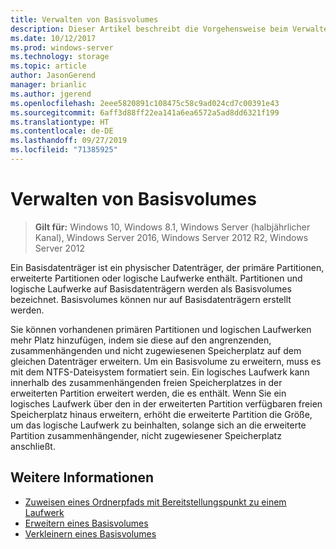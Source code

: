 ```yaml
---
title: Verwalten von Basisvolumes
description: Dieser Artikel beschreibt die Vorgehensweise beim Verwalten von Basisvolumes.
ms.date: 10/12/2017
ms.prod: windows-server
ms.technology: storage
ms.topic: article
author: JasonGerend
manager: brianlic
ms.author: jgerend
ms.openlocfilehash: 2eee5820891c108475c58c9ad024cd7c00391e43
ms.sourcegitcommit: 6aff3d88ff22ea141a6ea6572a5ad8dd6321f199
ms.translationtype: HT
ms.contentlocale: de-DE
ms.lasthandoff: 09/27/2019
ms.locfileid: "71385925"
---
```

# <a name="manage-basic-volumes"></a>Verwalten von Basisvolumes

> **Gilt für:** Windows 10, Windows 8.1, Windows Server (halbjährlicher Kanal), Windows Server 2016, Windows Server 2012 R2, Windows Server 2012

Ein Basisdatenträger ist ein physischer Datenträger, der primäre Partitionen, erweiterte Partitionen oder logische Laufwerke enthält. Partitionen und logische Laufwerke auf Basisdatenträgern werden als Basisvolumes bezeichnet. Basisvolumes können nur auf Basisdatenträgern erstellt werden.

Sie können vorhandenen primären Partitionen und logischen Laufwerken mehr Platz hinzufügen, indem sie diese auf den angrenzenden, zusammenhängenden und nicht zugewiesenen Speicherplatz auf dem gleichen Datenträger erweitern. Um ein Basisvolume zu erweitern, muss es mit dem NTFS-Dateisystem formatiert sein. Ein logisches Laufwerk kann innerhalb des zusammenhängenden freien Speicherplatzes in der erweiterten Partition erweitert werden, die es enthält. Wenn Sie ein logisches Laufwerk über den in der erweiterten Partition verfügbaren freien Speicherplatz hinaus erweitern, erhöht die erweiterte Partition die Größe, um das logische Laufwerk zu beinhalten, solange sich an die erweiterte Partition zusammenhängender, nicht zugewiesener Speicherplatz anschließt.

## <a name="see-also"></a>Weitere Informationen

-   [Zuweisen eines Ordnerpfads mit Bereitstellungspunkt zu einem Laufwerk](assign-a-mount-point-folder-path-to-a-drive.md)
-   [Erweitern eines Basisvolumes](extend-a-basic-volume.md)
-   [Verkleinern eines Basisvolumes](shrink-a-basic-volume.md)